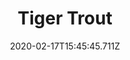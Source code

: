 ---
templateKey: blog-post
featuredpost: false
date: 2020-02-17T15:45:45.711Z
title: Tiger Trout
description: A rare hybrid trout that cannot bear offspring of its own.
note: 
sellPrice: 150
featuredimage: /img/Tiger_Trout.png
tags:
  - Town
  - Forest
  - 6am – 7pm
  - Fall
  - Winter
  - Any
  - River Fish Bundle
---
